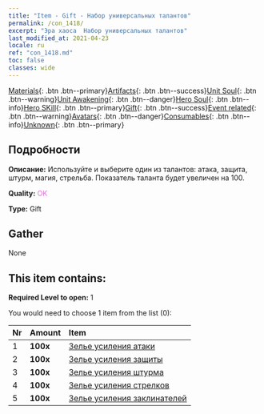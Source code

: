 ```yaml
---
title: "Item - Gift - Набор универсальных талантов"
permalink: /con_1418/
excerpt: "Эра хаоса  Набор универсальных талантов"
last_modified_at: 2021-04-23
locale: ru
ref: "con_1418.md"
toc: false
classes: wide
---
```

 [Materials](/ItemsRU/){: .btn .btn--primary}[Artifacts](/ItemsRU/Artifacts/){: .btn .btn--success}[Unit Soul](/ItemsRU/UnitSoul/){: .btn .btn--warning}[Unit Awakening](/ItemsRU/UnitAwakening/){: .btn .btn--danger}[Hero Soul](/ItemsRU/HeroSoul/){: .btn .btn--info}[Hero SKill](/ItemsRU/HeroSkill/){: .btn .btn--primary}[Gift](/ItemsRU/Gift/){: .btn .btn--success}[Event related](/ItemsRU/Events/){: .btn .btn--warning}[Avatars](/ItemsRU/Avatars/){: .btn .btn--danger}[Consumables](/ItemsRU/Consumables/){: .btn .btn--info}[Unknown](/ItemsRU/Unknown/){: .btn .btn--primary}

## Подробности
 **Описание:** Используйте и выберите один из талантов: атака, защита, штурм, магия, стрельба. Показатель таланта будет увеличен на 100.

 **Quality:** <span style="color: #DA70D6">OK</span>

 **Type:** Gift

## Gather

  None

## This item contains:

 **Required Level to open:** 1

 You would need to choose 1 item from the list (0):

  | Nr | Amount |     Item    |
  |:---|:-------|:------------|
  | 1 |  **100x** | [Зелье усиления атаки](/ItemsRU/con_786/) |  | 
  | 2 |  **100x** | [Зелье усиления защиты](/ItemsRU/con_787/) |  | 
  | 3 |  **100x** | [Зелье усиления штурма](/ItemsRU/con_788/) |  | 
  | 4 |  **100x** | [Зелье усиления стрелков](/ItemsRU/con_789/) |  | 
  | 5 |  **100x** | [Зелье усиления заклинателей](/ItemsRU/con_790/) |  | 
